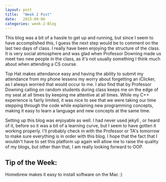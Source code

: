 ```yaml
---
layout: post
title:  "Week 2 Post"
date:   2015-09-06 
categories: week-2-Blog
---
```



This blog was a bit of a hassle to get up and running, but since I seem to have accomplished this, I guess the next step would be to
comment on the last two days of class. I really have been enjoying the structure of the class. It is very social atmosphere and was glad when Professor Downing made us meet two new people in the class, as it's not usually something I think much about when attending a CS course.

Top Hat makes attendance easy and having the ability to submit my attendance from my phone lessens my worry about forgetting an iClicker, as I always worried that would occur to me. I also find that by Professor Downing calling on random students during class keeps me on the edge of my
seat at all times by keeping me attentive at all times. While my C++ experience is fairly limited, it was nice to see that we were taking our time
stepping through the code while explaining new programming concepts, making it easy to learn a language and new concepts at the same time.

Setting up this blog was enjoyable as well. I had never used jekyll , or heard of it,  before so it was a bit of a learning curve, but I seem to have gotten it working properly. I'll probably check in with the Professor or TA's tomorrow to make sure everything is in order with this blog. I hope that the fact that I wouldn't have to set this platform up again will allow me to raise the quality of my blogs, but other than that, I am really looking forward to OOP.

<h2>Tip of the Week: </h2>
Homebrew makes it easy to install software on the Mac :)
